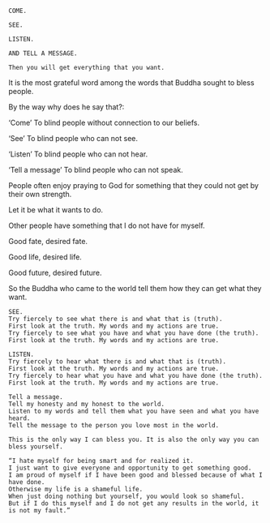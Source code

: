 ~~~
COME. 
SEE.
LISTEN.
AND TELL A MESSAGE.
Then you will get everything that you want.~~~ It is the most grateful word among the words that Buddha sought to bless people. By the way why does he say that?:
 ‘Come’ To blind people without connection to our beliefs.
  ‘See’ To blind people who can not see.
  ‘Listen’ To blind people who can not hear.
  ‘Tell a message’ To blind people who can not speak. 
 People often enjoy praying to God for something that they could not get by their own strength.
Let it be what it wants to do.
Other people have something that I do not have for myself.
Good fate, desired fate.
Good life, desired life.
Good future, desired future.
 So the Buddha who came to the world tell them how they can get what they want.

~~~SEE.Try fiercely to see what there is and what that is (truth). 
First look at the truth. My words and my actions are true. 
Try fiercely to see what you have and what you have done (the truth). 
First look at the truth. My words and my actions are true. LISTEN.Try fiercely to hear what there is and what that is (truth). 
First look at the truth. My words and my actions are true. 
Try fiercely to hear what you have and what you have done (the truth). 
First look at the truth. My words and my actions are true.  Tell a message.Tell my honesty and my honest to the world. 
Listen to my words and tell them what you have seen and what you have heard. 
Tell the message to the person you love most in the world. This is the only way I can bless you. It is also the only way you can bless yourself.~~~  ~~~“I hate myself for being smart and for realized it. 
I just want to give everyone and opportunity to get something good. 
I am proud of myself if I have been good and blessed because of what I have done. 
Otherwise my life is a shameful life. 
When just doing nothing but yourself, you would look so shameful. 
But if I do this myself and I do not get any results in the world, it is not my fault.”~~~